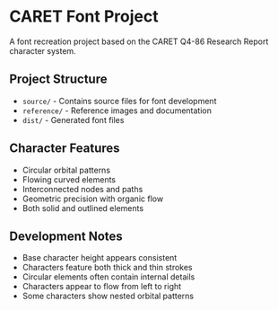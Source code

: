 # CARET Font Project

A font recreation project based on the CARET Q4-86 Research Report character system.

## Project Structure
- `source/` - Contains source files for font development
- `reference/` - Reference images and documentation
- `dist/` - Generated font files

## Character Features
- Circular orbital patterns
- Flowing curved elements
- Interconnected nodes and paths
- Geometric precision with organic flow
- Both solid and outlined elements

## Development Notes
- Base character height appears consistent
- Characters feature both thick and thin strokes
- Circular elements often contain internal details
- Characters appear to flow from left to right
- Some characters show nested orbital patterns
